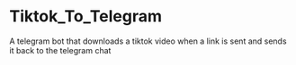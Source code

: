 # Tiktok_To_Telegram
A telegram bot that downloads a tiktok video when a link is sent and sends it back to the telegram chat
